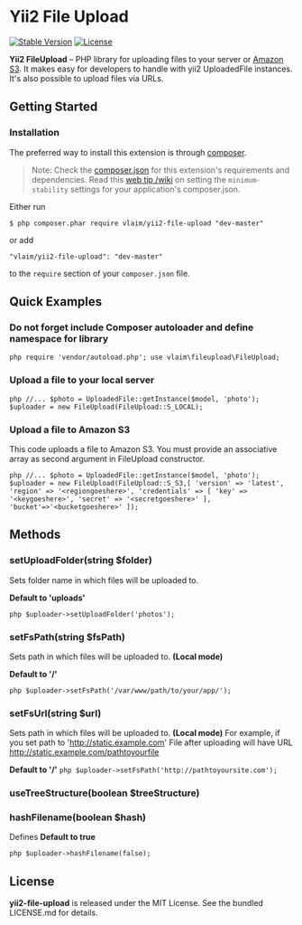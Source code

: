 # Yii2 File Upload

[![Stable Version](https://poser.pugx.org/vlaim/yii2-file-upload/v/stable)](https://packagist.org/packages/vlaim/yii2-file-upload) [![License](https://poser.pugx.org/vlaim/yii2-file-upload/license)](https://packagist.org/packages/vlaim/yii2-file-upload)

**Yii2 FileUpload** – PHP library for uploading files to your server or [Amazon S3](https://aws.amazon.com/ru/documentation/s3). It makes easy for developers to handle with yii2 UploadedFile instances. It's also possible to upload files via URLs.

## Getting Started

### Installation

The preferred way to install this extension is through [composer](https://getcomposer.org/download/).

> Note: Check the [composer.json](https://github.com/kartik-v/yii2-mpdf/blob/master/composer.json) for this extension's requirements and dependencies. Read this [web tip /wiki](http://webtips.krajee.com/setting-composer-minimum-stability-application/) on setting the `minimum-stability` settings for your application's composer.json.

Either run

`$ php composer.phar require vlaim/yii2-file-upload "dev-master"`

or add

`"vlaim/yii2-file-upload": "dev-master"`

to the `require` section of your `composer.json` file.

## Quick Examples

### Do not forget include Composer autoloader and define namespace for library

`php require 'vendor/autoload.php'; use vlaim\fileupload\FileUpload;`

### Upload a file to your local server

`php //... $photo = UploadedFile::getInstance($model, 'photo'); $uploader = new FileUpload(FileUpload::S_LOCAL);`

### Upload a file to Amazon S3

This code uploads a file to Amazon S3\. You must provide an associative array as second argument in FileUpload constructor.

`php //... $photo = UploadedFile::getInstance($model, 'photo'); $uploader = new FileUpload(FileUpload::S_S3,[ 'version' => 'latest', 'region' => '<regiongoeshere>', 'credentials' => [ 'key' => '<keygoeshere>', 'secret' => '<secretgoeshere>' ], 'bucket'=>'<bucketgoeshere>' ]);`

## Methods

### setUploadFolder(string $folder)

Sets folder name in which files will be uploaded to.

**Default to 'uploads'**

`php $uploader->setUploadFolder('photos');`

### setFsPath(string $fsPath)

Sets path in which files will be uploaded to. **(Local mode)**

**Default to '/'**

`php $uploader->setFsPath('/var/www/path/to/your/app/');`

### setFsUrl(string $url)

Sets path in which files will be uploaded to. **(Local mode)** For example, if you set path to 'http://static.example.com' File after uploading will have URL http://static.example.com/pathtoyourfile

**Default to '/'** `php $uploader->setFsPath('http://pathtoyoursite.com');`

### useTreeStructure(boolean $treeStructure)

### hashFilename(boolean $hash)

Defines **Default to true**

`php $uploader->hashFilename(false);`

## License

**yii2-file-upload** is released under the MIT License. See the bundled LICENSE.md for details.